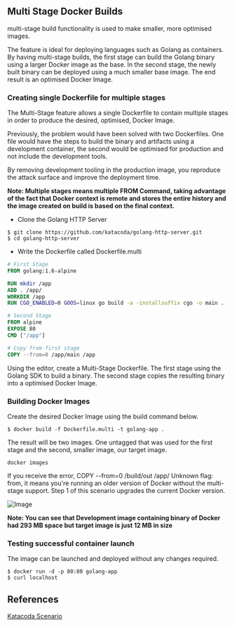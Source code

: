 ## Multi Stage Docker Builds

multi-stage build functionality is used to make smaller, more optimised images.

The feature is ideal for deploying languages such as Golang as containers. By having multi-stage builds, the first stage can build the Golang binary using a larger Docker image as the base. In the second stage, the newly built binary can be deployed using a much smaller base image. The end result is an optimised Docker Image.

### Creating single Dockerfile for multiple stages

The Multi-Stage feature allows a single Dockerfile to contain multiple stages in order to produce the desired, optimised, Docker Image.

Previously, the problem would have been solved with two Dockerfiles. One file would have the steps to build the binary and artifacts using a development container, the second would be optimised for production and not include the development tools.

By removing development tooling in the production image, you reproduce the attack surface and improve the deployment time.

**Note: Multiple stages means multiple FROM Command, taking advantage of the fact that Docker context is remote and stores the entire history and the image created on build is based on the final context.**

* Clone the Golang HTTP Server

```
$ git clone https://github.com/katacoda/golang-http-server.git
$ cd golang-http-server
```

* Write the Dockerfile called Dockerfile.multi

```dockerfile
# First Stage
FROM golang:1.6-alpine

RUN mkdir /app
ADD . /app/
WORKDIR /app
RUN CGO_ENABLED=0 GOOS=linux go build -a -installsuffix cgo -o main .

# Second Stage
FROM alpine
EXPOSE 80
CMD ["/app"]

# Copy from first stage
COPY --from=0 /app/main /app
```

Using the editor, create a Multi-Stage Dockerfile. The first stage using the Golang SDK to build a binary. The second stage copies the resulting binary into a optimised Docker Image.

### Building Docker Images

Create the desired Docker Image using the build command below.

```
$ docker build -f Dockerfile.multi -t golang-app .
```

The result will be two images. One untagged that was used for the first stage and the second, smaller image, our target image.

`docker images`

If you receive the error, COPY --from=0 /build/out /app/ Unknown flag: from, it means you're running an older version of Docker without the multi-stage support. Step 1 of this scenario upgrades the current Docker version.

![Image](img/.png)

**Note: You can see that Development image containing binary of Docker had 293 MB space but target image is just 12 MB in size**

### Testing successful container launch

The image can be launched and deployed without any changes required.

```
$ docker run -d -p 80:80 golang-app
$ curl localhost
```

## References

[Katacoda Scenario](https://www.katacoda.com/courses/docker/multi-stage-builds)
